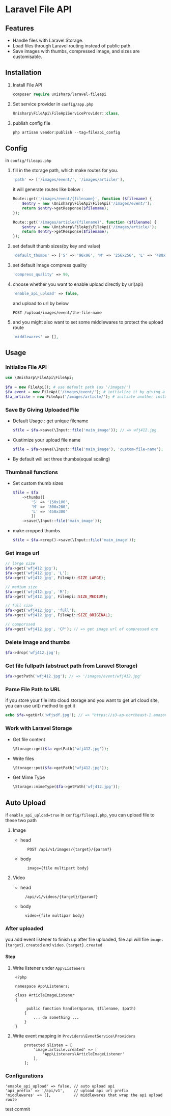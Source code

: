 # Laravel File API

## Features

 * Handle files with Laravel Storage.
 * Load files through Laravel routing instead of public path.
 * Save images with thumbs, compressed image, and sizes are customisable.

## Installation

1. Install File API

    ```php
    composer require unisharp/laravel-fileapi
    ```

1. Set service provider in `config/app.php`

    ```php
    Unisharp\FileApi\FileApiServiceProvider::class,
    ```

1. publish config file

    ```php
    php artisan vendor:publish --tag=fileapi_config
    ```

## Config

in `config/fileapi.php`

1. fill in the storage path, which make routes for you.

    ```php
    'path' => ['/images/event/', '/images/article/'],
    ```

    it will generate routes like below :

    ```php
    Route::get('/images/event/{filename}', function ($filename) {
        $entry = new \Unisharp\FileApi\FileApi('/images/event/');
        return $entry->getResponse($filename);
    });

    Route::get('/images/article/{filename}', function ($filename) {
        $entry = new \Unisharp\FileApi\FileApi('/images/article/');
        return $entry->getResponse($filename);
    });
    ```

1. set default thumb sizes(by key and value)

    ```php
    'default_thumbs' => ['S' => '96x96', 'M' => '256x256', 'L' => '480x480'],
    ```

1. set default image compress quality

    ```php
    'compress_quality' => 90,
    ```

1. choose whether you want to enable upload directly by url(api)

    ```php
    'enable_api_upload' => false,
    ```

    and upload to url by below

    ```
    POST /upload/images/event/the-file-name
    ```

1. and you might also want to set some middlewares to protect the upload route

    ```php
    'middlewares' => [],
    ```
    
## Usage

### Initialize File API

```php
use \Unisharp\FileApi\FileApi;
    
$fa = new FileApi(); # use default path (as '/images/')
$fa_event = new FileApi('/images/event/'); # initialize it by giving a base path
$fa_article = new FileApi('/images/article/'); # initiate another instance
```

### Save By Giving Uploaded File

* Default Usage : get unique filename

    ```php
    $file = $fa->save(\Input::file('main_image')); // => wfj412.jpg
    ```
    
* Custimize your upload file name

    ```php
    $file = $fa->save(\Input::file('main_image'), 'custom-file-name'); // => custom-file-name.jpg
    ```
    
* By default will set three thumbs(equal scaling)

### Thumbnail functions

* Set custom thumb sizes

    ```php
    $file = $fa
        ->thumbs([
            'S' => '150x100',
            'M' => '300x200',
            'L' => '450x300'
            ])
        ->save(\Input::file('main_image'));
    ```

* make cropped thumbs
        
    ```php
    $file = $fa->crop()->save(\Input::file('main_image'));
    ```

### Get image url

```php
// large size
$fa->get('wfj412.jpg');
$fa->get('wfj412.jpg', 'L');
$fa->get('wfj412.jpg', FileApi::SIZE_LARGE);

// medium size
$fa->get('wfj412.jpg', 'M');
$fa->get('wfj412.jpg', FileApi::SIZE_MEDIUM);

// full size
$fa->get('wfj412.jpg', 'full');
$fa->get('wfj412.jpg', FileApi::SIZE_ORIGINAL);

// comporssed
$fa->get('wfj412.jpg', 'CP'); // => get image url of compressed one
```
    
### Delete image and thumbs

```php
$fa->drop('wfj412.jpg');
```

### Get file fullpath (abstract path from Laravel Storage)

```php
$fa->getPath('wfj412.jpg'); // => '/images/event/wfj412.jpg'
```  
    
### Parse File Path to URL
if you store your file into cloud storage and you want to get url cloud site, you can use url() method to get it

```php
echo $fa->getUrl('wfjsdf.jpg'); // => "https://s3-ap-northeast-1.amazonaws.com/xxx/xxx/55c1e027caa62L.png"
```
    
### Work with Laravel Storage

* Get file content

    ```php
    \Storage::get($fa->getPath('wfj412.jpg'));
    ```
        
* Write files

    ```php
    \Storage::put($fa->getPath('wfj412.jpg'));
    ```
        
* Get Mime Type

    ```php
    \Storage::mimeType($fa->getPath('wfj412.jpg'));
    ```
## Auto Upload

if `enable_api_upload=true` in `config/fileapi.php`, you can upload file to these two path

1. Image

    * head
 
             POST /api/v1/images/{target}/{param?}
    * body

             image={file multipart body}
  
2. Video

    * head

            /api/v1/videos/{target}/{param?}

    * body

            video={file multipar body}
  

### After uploaded

you add event listener to finish up after file uploaded, file api will fire `image.{target}.created` and
`video.{target}.created`


#### Step

1. Write listener under `App\Listeners`

        <?php

        namespace App\Listeners;

        class ArticleImageListener
        {

             public function handle($param, $filename, $path)
            {
                ... do something ...
            }
        }
        
2. Write event mapping in `Providers\EvnetService\Providers`

            protected $listen = [
                'image.article.created' => [
                    'App\Listeners\ArticleImageListener'
                ],
            ];

### Configurations

    'enable_api_upload' => false, // auto upload api
    'api_prefix' => '/api/v1',    // upload api url prefix
    'middlewares' => [],          // middlewares that wrap the api upload route

test commit
